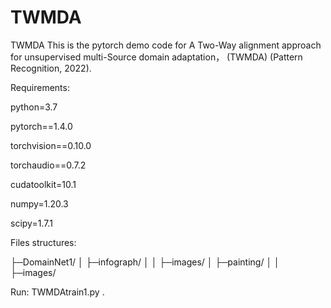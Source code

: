 # TWMDA
TWMDA
This is the pytorch demo code for A Two-Way alignment approach for unsupervised multi-Source domain adaptation， (TWMDA) (Pattern Recognition, 2022). 


Requirements:

python=3.7

pytorch==1.4.0 

torchvision==0.10.0 

torchaudio==0.7.2 

cudatoolkit=10.1

numpy=1.20.3

scipy=1.7.1


Files structures:

├─DomainNet1/
│  ├─infograph/
│  │  ├─images/
│  ├─painting/
│  │  ├─images/

Run:
TWMDAtrain1.py .
